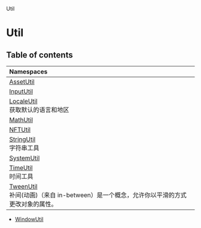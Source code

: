 Util

# Util <Badge type="tip" text="Namespace" /> 

## Table of contents

| Namespaces |
| :-----|
| [AssetUtil](Util.AssetUtil.md) |
| [InputUtil](Util.InputUtil.md) |
| [LocaleUtil](Util.LocaleUtil.md) <br> 获取默认的语言和地区|
| [MathUtil](Util.MathUtil.md) |
| [NFTUtil](Util.NFTUtil.md) |
| [StringUtil](Util.StringUtil.md) <br> 字符串工具|
| [SystemUtil](Util.SystemUtil.md) |
| [TimeUtil](Util.TimeUtil.md) <br> 时间工具|
| [TweenUtil](Util.TweenUtil.md) <br> 补间(动画)（来自 in-between）是一个概念，允许你以平滑的方式更改对象的属性。|
- [WindowUtil](Util.WindowUtil.md)